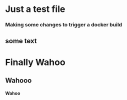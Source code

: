 # Just a test file

### Making some changes to trigger a docker build 

## some text


# Finally Wahoo
## Wahooo

#### Wahoo

